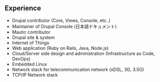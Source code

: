 ##  Experience

* Drupal contributor (Core, Views, Console, etc..)
* Maintainer of Drupal Console (日本語ドキュメント)
* Mautic contributor
* Drupal site & system
* Internet of Things
* Web application (Ruby on Rails, Java, Node.js)
* Cloud/Server side design and administration (Infrastructure as Code, DevOps)
* Embedded Linux
* Network stack for telecommunication network (xDSL, 3G, 3.5G)
* TCP/IP Network stack
